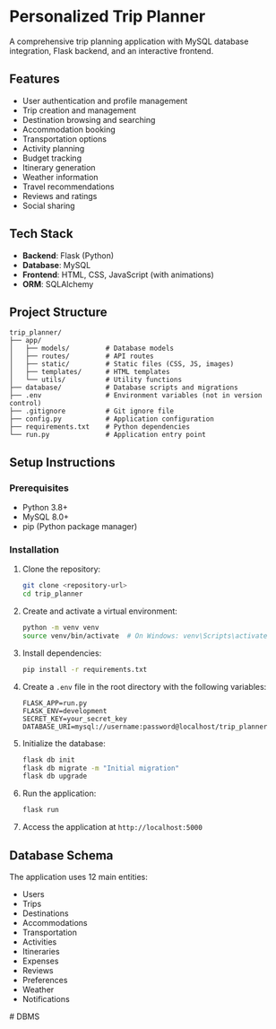 # **Personalized Trip Planner**  

A comprehensive trip planning application with MySQL database integration, Flask backend, and an interactive frontend.  

## **Features**  

- User authentication and profile management  
- Trip creation and management  
- Destination browsing and searching  
- Accommodation booking  
- Transportation options  
- Activity planning  
- Budget tracking  
- Itinerary generation  
- Weather information  
- Travel recommendations  
- Reviews and ratings  
- Social sharing  

## **Tech Stack**  

- **Backend**: Flask (Python)  
- **Database**: MySQL  
- **Frontend**: HTML, CSS, JavaScript (with animations)  
- **ORM**: SQLAlchemy  

## **Project Structure**  

```
trip_planner/
├── app/
│   ├── models/         # Database models
│   ├── routes/         # API routes
│   ├── static/         # Static files (CSS, JS, images)
│   ├── templates/      # HTML templates
│   └── utils/          # Utility functions
├── database/           # Database scripts and migrations
├── .env                # Environment variables (not in version control)
├── .gitignore          # Git ignore file
├── config.py           # Application configuration
├── requirements.txt    # Python dependencies
└── run.py              # Application entry point
```

## **Setup Instructions**  

### **Prerequisites**  

- Python 3.8+  
- MySQL 8.0+  
- pip (Python package manager)  

### **Installation**  

1. Clone the repository:  
   ```sh
   git clone <repository-url>
   cd trip_planner
   ```

2. Create and activate a virtual environment:  
   ```sh
   python -m venv venv
   source venv/bin/activate  # On Windows: venv\Scripts\activate
   ```

3. Install dependencies:  
   ```sh
   pip install -r requirements.txt
   ```

4. Create a `.env` file in the root directory with the following variables:  
   ```
   FLASK_APP=run.py
   FLASK_ENV=development
   SECRET_KEY=your_secret_key
   DATABASE_URI=mysql://username:password@localhost/trip_planner
   ```

5. Initialize the database:  
   ```sh
   flask db init
   flask db migrate -m "Initial migration"
   flask db upgrade
   ```

6. Run the application:  
   ```sh
   flask run
   ```

7. Access the application at `http://localhost:5000`  

## **Database Schema**  

The application uses 12 main entities:  
- Users  
- Trips  
- Destinations  
- Accommodations  
- Transportation  
- Activities  
- Itineraries  
- Expenses  
- Reviews  
- Preferences  
- Weather  
- Notifications  

#   D B M S  
 